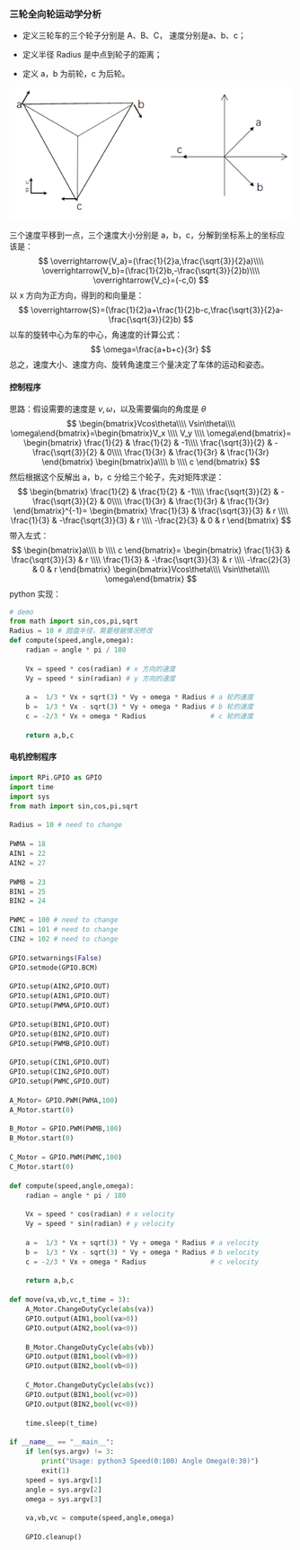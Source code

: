﻿### 三轮全向轮运动学分析

- 定义三轮车的三个轮子分别是 A、B、C， 速度分别是a、b、c；

- 定义半径 Radius 是中点到轮子的距离；

- 定义 a，b 为前轮，c 为后轮。

![1557141222541](image/1557141222541.png)

三个速度平移到一点，三个速度大小分别是 a，b，c，分解到坐标系上的坐标应该是：
$$
\overrightarrow{V_a}=(\frac{1}{2}a,\frac{\sqrt{3}}{2}a)\\\\
\overrightarrow{V_b}=(\frac{1}{2}b,-\frac{\sqrt{3}}{2}b)\\\\
\overrightarrow{V_c}=(-c,0)
$$
以 x 方向为正方向，得到的和向量是：
$$
\overrightarrow{S}=(\frac{1}{2}a+\frac{1}{2}b-c,\frac{\sqrt{3}}{2}a-\frac{\sqrt{3}}{2}b)
$$
以车的旋转中心为车的中心，角速度的计算公式：
$$
\omega=\frac{a+b+c}{3r}
$$
总之，速度大小、速度方向、旋转角速度三个量决定了车体的运动和姿态。

#### 控制程序

思路：假设需要的速度是 $v,\omega$，以及需要偏向的角度是 $\theta$
$$
\begin{bmatrix}Vcos\theta\\\\ Vsin\theta\\\\ \omega\end{bmatrix}=\begin{bmatrix}V_x \\\\ V_y \\\\ \omega\end{bmatrix}=
\begin{bmatrix}
\frac{1}{2} & \frac{1}{2} & -1\\\\ 
\frac{\sqrt{3}}{2} & -\frac{\sqrt{3}}{2} & 0\\\\
\frac{1}{3r} & \frac{1}{3r} & \frac{1}{3r}
\end{bmatrix}
\begin{bmatrix}a\\\\ b \\\\ c \end{bmatrix}
$$
然后根据这个反解出 a，b，c 分给三个轮子，先对矩阵求逆：
$$
\begin{bmatrix}
\frac{1}{2} & \frac{1}{2} & -1\\\\
\frac{\sqrt{3}}{2} & -\frac{\sqrt{3}}{2} & 0\\\\ 
\frac{1}{3r} & \frac{1}{3r} & \frac{1}{3r}
\end{bmatrix}^{-1}=
\begin{bmatrix}
\frac{1}{3} & \frac{\sqrt{3}}{3} & r \\\\ 
\frac{1}{3} & -\frac{\sqrt{3}}{3} & r \\\\ 
-\frac{2}{3} & 0 & r
\end{bmatrix}
$$
带入左式：
$$
\begin{bmatrix}a\\\\ b \\\\ c \end{bmatrix}=
\begin{bmatrix}
\frac{1}{3} & \frac{\sqrt{3}}{3} & r \\\\ 
\frac{1}{3} & -\frac{\sqrt{3}}{3} & r \\\\ 
-\frac{2}{3} & 0 & r
\end{bmatrix}
\begin{bmatrix}Vcos\theta\\\\ Vsin\theta\\\\ \omega\end{bmatrix}
$$
python 实现：

```python
# demo
from math import sin,cos,pi,sqrt
Radius = 10 # 圆盘半径，需要根据情况修改
def compute(speed,angle,omega):
    radian = angle * pi / 180
    
    Vx = speed * cos(radian) # x 方向的速度
    Vy = speed * sin(radian) # y 方向的速度
    
    a =  1/3 * Vx + sqrt(3) * Vy + omega * Radius # a 轮的速度
    b =  1/3 * Vx - sqrt(3) * Vy + omega * Radius # b 轮的速度
    c = -2/3 * Vx + omega * Radius                # c 轮的速度
    
    return a,b,c
```



#### 电机控制程序

```python
import RPi.GPIO as GPIO
import time
import sys
from math import sin,cos,pi,sqrt

Radius = 10 # need to change

PWMA = 18
AIN1 = 22
AIN2 = 27

PWMB = 23
BIN1 = 25
BIN2 = 24

PWMC = 100 # need to change
CIN1 = 101 # need to change
CIN2 = 102 # need to change

GPIO.setwarnings(False) 
GPIO.setmode(GPIO.BCM)

GPIO.setup(AIN2,GPIO.OUT)
GPIO.setup(AIN1,GPIO.OUT)
GPIO.setup(PWMA,GPIO.OUT)

GPIO.setup(BIN1,GPIO.OUT)
GPIO.setup(BIN2,GPIO.OUT)
GPIO.setup(PWMB,GPIO.OUT)

GPIO.setup(CIN1,GPIO.OUT)
GPIO.setup(CIN2,GPIO.OUT)
GPIO.setup(PWMC,GPIO.OUT)

A_Motor= GPIO.PWM(PWMA,100)
A_Motor.start(0)

B_Motor = GPIO.PWM(PWMB,100)
B_Motor.start(0)

C_Motor = GPIO.PWM(PWMC,100)
C_Motor.start(0)

def compute(speed,angle,omega):
    radian = angle * pi / 180
    
    Vx = speed * cos(radian) # x velocity
    Vy = speed * sin(radian) # y velocity
    
    a =  1/3 * Vx + sqrt(3) * Vy + omega * Radius # a velocity
    b =  1/3 * Vx - sqrt(3) * Vy + omega * Radius # b velocity
    c = -2/3 * Vx + omega * Radius                # c velocity
    
    return a,b,c

def move(va,vb,vc,t_time = 3):
    A_Motor.ChangeDutyCycle(abs(va))
    GPIO.output(AIN1,bool(va>0))
    GPIO.output(AIN2,bool(va<0))

    B_Motor.ChangeDutyCycle(abs(vb))
    GPIO.output(BIN1,bool(vb>0))
    GPIO.output(BIN2,bool(vb<0))
    
    C_Motor.ChangeDutyCycle(abs(vc))
    GPIO.output(BIN1,bool(vc>0))
    GPIO.output(BIN2,bool(vc<0))

    time.sleep(t_time)

if __name__ == "__main__":
    if len(sys.argv) != 3:
        print("Usage: python3 Speed(0:100) Angle Omega(0:30)")
        exit(1)
    speed = sys.argv[1]
    angle = sys.argv[2]
    omega = sys.argv[3]

    va,vb,vc = compute(speed,angle,omega)
    
    GPIO.cleanup()
```

